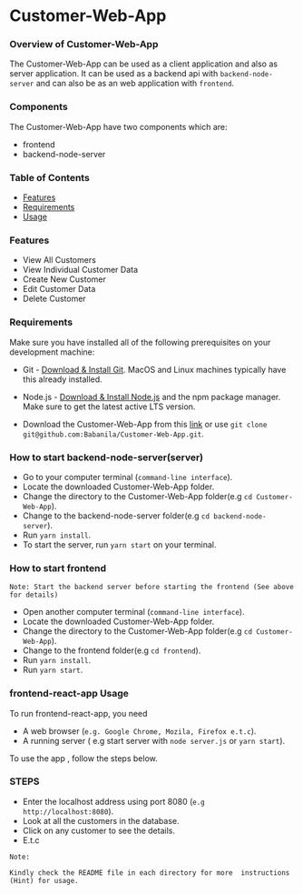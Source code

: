 # Customer-Web-App

### Overview of Customer-Web-App

The Customer-Web-App can be used as a client application and also as server application.
It can be used as a backend api with `backend-node-server` and can also be as an web application with `frontend`.

### Components

The Customer-Web-App have two components which are:

- frontend
- backend-node-server

### Table of Contents

- [Features](#features)
- [Requirements](#requirements)
- [Usage](#usage)

### Features

- View All Customers
- View Individual Customer Data
- Create New Customer
- Edit Customer Data
- Delete Customer

### Requirements

Make sure you have installed all of the following prerequisites on your development machine:

- Git - [Download & Install Git](https://git-scm.com/downloads). MacOS and Linux machines typically have this already installed.

- Node.js - [Download & Install Node.js](https://nodejs.org/en/download/) and the npm package manager. Make sure to get the latest active LTS version.

- Download the Customer-Web-App from this [link](https://github.com/Babanila/Customer-Web-App) or use `git clone git@github.com:Babanila/Customer-Web-App.git`.

### How to start backend-node-server(server)

- Go to your computer terminal (`command-line interface`).
- Locate the downloaded Customer-Web-App folder.
- Change the directory to the Customer-Web-App folder(e.g `cd Customer-Web-App`).
- Change to the backend-node-server folder(e.g `cd backend-node-server`).
- Run `yarn install`.
- To start the server, run `yarn start` on your terminal.

### How to start frontend

`Note: Start the backend server before starting the frontend (See above for details)`

- Open another computer terminal (`command-line interface`).
- Locate the downloaded Customer-Web-App folder.
- Change the directory to the Customer-Web-App folder(e.g `cd Customer-Web-App`).
- Change to the frontend folder(e.g `cd frontend`).
- Run `yarn install`.
- Run `yarn start`.

### frontend-react-app Usage

To run frontend-react-app, you need

- A web browser (`e.g. Google Chrome, Mozila, Firefox e.t.c`).
- A running server ( e.g start server with `node server.js` or `yarn start`).

To use the app , follow the steps below.

### STEPS

- Enter the localhost address using port 8080 (`e.g http://localhost:8080`).
- Look at all the customers in the database.
- Click on any customer to see the details.
- E.t.c

```
Note:

Kindly check the README file in each directory for more  instructions (Hint) for usage.

```
